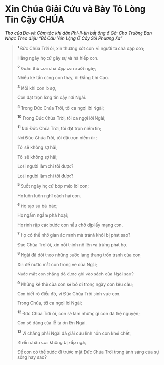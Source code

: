 # Xin Chúa Giải Cứu và Bày Tỏ Lòng Tin Cậy CHÚA

_Thơ của Ða-vít Cảm tác khi dân Phi-li-tin bắt ông ở Gát Cho Trưởng Ban Nhạc Theo điệu “Bồ Câu Yên Lặng Ở Cây Sồi Phương Xa”_

> <sup><b>1</b></sup> Ðức Chúa Trời ôi, xin thương xót con, vì người ta chà đạp con;
>
> Hằng ngày họ cứ gây sự và hà hiếp con.
>
> <sup><b>2</b></sup> Quân thù con chà đạp con suốt ngày;
>
> Nhiều kẻ tấn công con thay, ôi Ðấng Chí Cao.
>
> <sup><b>3</b></sup> Mỗi khi con lo sợ,
>
> Con đặt trọn lòng tin cậy nơi Ngài.
>
> <sup><b>4</b></sup> Trong Ðức Chúa Trời, tôi ca ngợi lời Ngài;
>
> <sup><b>10</b></sup> Trong Ðức Chúa Trời, tôi ca ngợi lời Ngài;
>
> <sup><b>11</b></sup> Nơi Ðức Chúa Trời, tôi đặt trọn niềm tin;
>
> Nơi Ðức Chúa Trời, tôi đặt trọn niềm tin;
>
> Tôi sẽ không sợ hãi;
>
> Tôi sẽ không sợ hãi;
>
> Loài người làm chi tôi được?
>
> Loài người làm chi tôi được?
>
> <sup><b>5</b></sup> Suốt ngày họ cứ bóp méo lời con;
>
> Họ luôn luôn nghĩ cách hại con.
>
> <sup><b>6</b></sup> Họ tạo sự bài bác;
>
> Họ ngấm ngầm phá hoại;
>
> Họ rình rập các bước con hầu chờ dịp lấy mạng con.
>
> <sup><b>7</b></sup> Họ có thể nhờ gian ác mình mà tránh khỏi bị phạt sao?
>
> Ðức Chúa Trời ôi, xin nổi thịnh nộ lên và trừng phạt họ.
>
> <sup><b>8</b></sup> Ngài đã dõi theo những bước lang thang trốn tránh của con;
>
> Xin để nước mắt con trong ve của Ngài;
>
> Nước mắt con chẳng đã được ghi vào sách của Ngài sao?
>
> <sup><b>9</b></sup> Những kẻ thù của con sẽ bỏ đi trong ngày con kêu cầu;
>
> Con biết rõ điều đó, vì Ðức Chúa Trời binh vực con.
>
> Trong Chúa, tôi ca ngợi lời Ngài;
>
> <sup><b>12</b></sup> Ðức Chúa Trời ôi, con sẽ làm những gì con đã thệ nguyện;
>
> Con sẽ dâng của lễ tạ ơn lên Ngài.
>
> <sup><b>13</b></sup> Vì chẳng phải Ngài đã giải cứu linh hồn con khỏi chết,
>
> Khiến chân con không bị vấp ngã,
>
> Ðể con có thể bước đi trước mặt Ðức Chúa Trời trong ánh sáng của sự sống hay sao?
